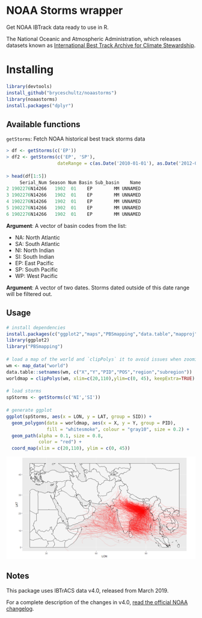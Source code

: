 # NOAA Storms wrapper

Get NOAA IBTrack data ready to use in R.

The National Oceanic and Atmospheric Administration, which releases datasets known as [International Best Track Archive for Climate Stewardship](https://www.ncdc.noaa.gov/ibtracs/).

# Installing

```r
library(devtools)
install_github("bryceschultz/noaastorms")
library(noaastorms)
install.packages("dplyr")
```

## Available functions

`getStorms`: Fetch NOAA historical best track storms data

```r
> df <- getStorms(c('EP'))
> df2 <- getStorms(c('EP', 'SP'),
                   dateRange = c(as.Date('2010-01-01'), as.Date('2012-01-01')))

> head(df[1:5])
     Serial_Num Season Num Basin Sub_basin    Name
2 1902276N14266   1902  01    EP        MM UNNAMED
3 1902276N14266   1902  01    EP        MM UNNAMED
4 1902276N14266   1902  01    EP        MM UNNAMED
5 1902276N14266   1902  01    EP        MM UNNAMED
6 1902276N14266   1902  01    EP        MM UNNAMED
```

**Argument**: A vector of basin codes from the list:
  - NA: North Atlantic
  - SA: South Atlantic
  - NI: North Indian
  - SI: South Indian
  - EP: East Pacific
  - SP: South Pacific
  - WP: West Pacific
  
**Argument**: A vector of two dates. Storms dated outside of this date range will be filtered out.

## Usage

```r
# install dependencies
install.packages(c("ggplot2","maps","PBSmapping","data.table","mapproj"))
library(ggplot2)
library("PBSmapping")

# load a map of the world and `clipPolys` it to avoid issues when zooming in with `coord_map`
wm <- map_data("world")
data.table::setnames(wm, c("X","Y","PID","POS","region","subregion"))
worldmap = clipPolys(wm, xlim=c(20,110),ylim=c(0, 45), keepExtra=TRUE)

# load storms
spStorms <- getStorms(c('NI','SI'))

# generate ggplot
ggplot(spStorms, aes(x = LON, y = LAT, group = SID)) + 
  geom_polygon(data = worldmap, aes(x = X, y = Y, group = PID), 
               fill = "whitesmoke", colour = "gray10", size = 0.2) +
  geom_path(alpha = 0.1, size = 0.8,
            color = "red") +
  coord_map(xlim = c(20,110), ylim = c(0, 45)) 
```

![](./Rplot.png)

## Notes

This package uses IBTrACS data v4.0, released from March 2019.

For a complete description of the changes in v4.0, [read the official NOAA changelog](https://www.ncdc.noaa.gov/ibtracs/index.php?name=status).
